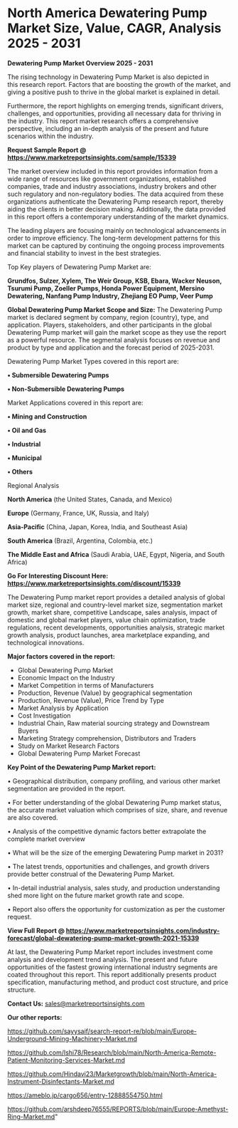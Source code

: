  # North America Dewatering Pump Market Size, Value, CAGR, Analysis 2025 - 2031

<Strong> Dewatering Pump Market Overview 2025 - 2031</strong>

The rising technology in Dewatering Pump Market is also depicted in this research report. Factors that are boosting the growth of the market, and giving a positive push to thrive in the global market is explained in detail.

Furthermore, the report highlights on emerging trends, significant drivers, challenges, and opportunities, providing all necessary data for thriving in the industry. This report market research offers a comprehensive perspective, including an in-depth analysis of the present and future scenarios within the industry.

<strong>Request Sample Report @ <a href=https://www.marketreportsinsights.com/sample/15339>https://www.marketreportsinsights.com/sample/15339</a></strong>

The market overview included in this report provides information from a wide range of resources like government organizations, established companies, trade and industry associations, industry brokers and other such regulatory and non-regulatory bodies. The data acquired from these organizations authenticate the Dewatering Pump research report, thereby aiding the clients in better decision making. Additionally, the data provided in this report offers a contemporary understanding of the market dynamics.

The leading players are focusing mainly on technological advancements in order to improve efficiency. The long-term development patterns for this market can be captured by continuing the ongoing process improvements and financial stability to invest in the best strategies.

Top Key players of Dewatering Pump Market are:

<strong>Grundfos, Sulzer, Xylem, The Weir Group, KSB, Ebara, Wacker Neuson, Tsurumi Pump, Zoeller Pumps, Honda Power Equipment, Mersino Dewatering, Nanfang Pump Industry, Zhejiang EO Pump, Veer Pump</strong>

<strong><b>Global Dewatering Pump Market Scope and Size:</b></strong>
The Dewatering Pump market is declared segment by company, region (country), type, and application. Players, stakeholders, and other participants in the global Dewatering Pump market will gain the market scope as they use the report as a powerful resource. The segmental analysis focuses on revenue and product by type and application and the forecast period of 2025-2031.

Dewatering Pump Market Types covered in this report are:

<strong>• Submersible Dewatering Pumps

• Non-Submersible Dewatering Pumps</strong>

Market Applications covered in this report are:

<strong>• Mining and Construction

• Oil and Gas

• Industrial

• Municipal

• Others</strong> 

Regional Analysis

<strong>North America</strong> (the United States, Canada, and Mexico)

<strong>Europe</strong> (Germany, France, UK, Russia, and Italy)

<strong>Asia-Pacific</strong> (China, Japan, Korea, India, and Southeast Asia)

<strong>South America</strong> (Brazil, Argentina, Colombia, etc.)

<strong>The Middle East and Africa</strong> (Saudi Arabia, UAE, Egypt, Nigeria, and South Africa)

<strong>Go For Interesting Discount Here: <a href=https://www.marketreportsinsights.com/discount/15339>https://www.marketreportsinsights.com/discount/15339</a></strong>

The Dewatering Pump market report provides a detailed analysis of global market size, regional and country-level market size, segmentation market growth, market share, competitive Landscape, sales analysis, impact of domestic and global market players, value chain optimization, trade regulations, recent developments, opportunities analysis, strategic market growth analysis, product launches, area marketplace expanding, and technological innovations.

<strong><b>Major factors covered in the report:</b></strong>
<ul>
  <li>Global Dewatering Pump Market </li>
  <li>Economic Impact on the Industry</li>
  <li>Market Competition in terms of Manufacturers</li>
  <li>Production, Revenue (Value) by geographical segmentation</li>
  <li>Production, Revenue (Value), Price Trend by Type</li>
  <li>Market Analysis by Application</li>
  <li>Cost Investigation</li>
  <li>Industrial Chain, Raw material sourcing strategy and Downstream Buyers</li>
  <li>Marketing Strategy comprehension, Distributors and Traders</li>
  <li>Study on Market Research Factors</li>
  <li>Global Dewatering Pump Market Forecast</li>
</ul>

<strong><b>Key Point of the Dewatering Pump Market report:</b></strong>

• Geographical distribution, company profiling, and various other market segmentation are provided in the report.

• For better understanding of the global Dewatering Pump market status, the accurate market valuation which comprises of size, share, and revenue are also covered.

• Analysis of the competitive dynamic factors better extrapolate the complete market overview

• What will be the size of the emerging Dewatering Pump market in 2031?

• The latest trends, opportunities and challenges, and growth drivers provide better construal of the Dewatering Pump Market.

• In-detail industrial analysis, sales study, and production understanding shed more light on the future market growth rate and scope.

• Report also offers the opportunity for customization as per the customer request.

<strong><b>View Full Report @ <a href=https://www.marketreportsinsights.com/industry-forecast/global-dewatering-pump-market-growth-2021-15339>https://www.marketreportsinsights.com/industry-forecast/global-dewatering-pump-market-growth-2021-15339</a></b></strong>


At last, the Dewatering Pump Market report includes investment come analysis and development trend analysis. The present and future opportunities of the fastest growing international industry segments are coated throughout this report. This report additionally presents product specification, manufacturing method, and product cost structure, and price structure.

<strong>Contact Us:</strong>
sales@marketreportsinsights.com

<strong>Our other reports:</strong>

<a href=https://github.com/sayysaif/search-report-re/blob/main/Europe-Underground-Mining-Machinery-Market.md>https://github.com/sayysaif/search-report-re/blob/main/Europe-Underground-Mining-Machinery-Market.md</a>

<a href=https://github.com/Ishi78/Research/blob/main/North-America-Remote-Patient-Monitoring-Services-Market.md>https://github.com/Ishi78/Research/blob/main/North-America-Remote-Patient-Monitoring-Services-Market.md</a>

<a href=https://github.com/Hindavi23/Marketgrowth/blob/main/North-America-Instrument-Disinfectants-Market.md>https://github.com/Hindavi23/Marketgrowth/blob/main/North-America-Instrument-Disinfectants-Market.md</a>

<a href=https://ameblo.jp/cargo656/entry-12888554750.html>https://ameblo.jp/cargo656/entry-12888554750.html</a>

<a href=https://github.com/arshdeep76555/REPORTS/blob/main/Europe-Amethyst-Ring-Market.md>https://github.com/arshdeep76555/REPORTS/blob/main/Europe-Amethyst-Ring-Market.md</a>"

